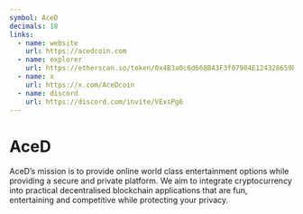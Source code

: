 ```yaml
---
symbol: AceD
decimals: 18
links:
  - name: website
    url: https://acedcoin.com
  - name: explorer
    url: https://etherscan.io/token/0x4B3a0c6d668B43F3f07904E124328659b90Bb4Ca
  - name: x
    url: https://x.com/AceDcoin
  - name: discord
    url: https://discord.com/invite/VExsPg6
---
```


# AceD

AceD’s mission is to provide online world class entertainment options while providing a secure and private platform. We aim to integrate cryptocurrency into practical decentralised blockchain applications that are fun, entertaining and competitive while protecting your privacy.
